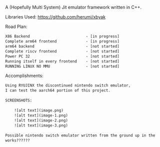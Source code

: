 A (Hopefully Multi System) Jit emulator framework written in C++.

Libraries Used:
    https://github.com/herumi/xbyak

Road Plan:

    X86 Backend                         - [in progress]
    Complete arm64 frontend             - [in progress]                                   
    arm64 backend                       - [not started]
    Complete riscv frontend             - [not started]
    Power PC 32                         - [not started]
    Running itself in every frontend    - [not started]
    RUNNING LINUX NO MMU                - [not started]

Accomplishments:

    Using RYUJINX the discontinued nintendo switch emulator, 
    I can test the aarch64 portion of this project.
    
    SCREENSHOTS:
    
        ![alt text](image.png)
        ![alt text](image-1.png)
        ![alt text](image-2.png)
        ![alt text](image-3.png)

    Possible nintendo switch emulator written from the ground up in the works??????